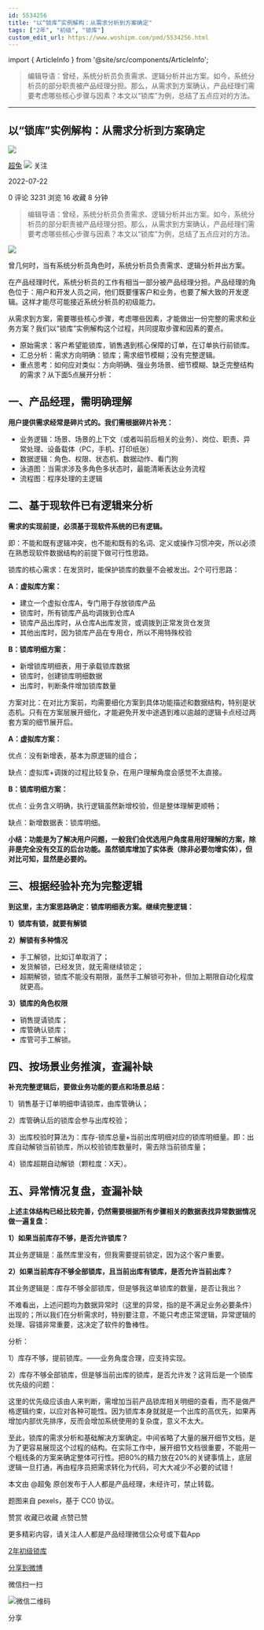 ```yaml
---
id: 5534256
title: "以“锁库”实例解构：从需求分析到方案确定"
tags: ["2年", "初级", "锁库"]
custom_edit_url: https://www.woshipm.com/pmd/5534256.html
---
```

import { ArticleInfo } from '@site/src/components/ArticleInfo';

<ArticleInfo
    author="超兔"
    authorLink="https://www.woshipm.com/u/1432689"
    published="2022-07-22"
    views={3231}
    comments={0}
    collects={16}
/>

> 编辑导语：曾经，系统分析员负责需求、逻辑分析并出方案。如今，系统分析员的部分职责被产品经理分担。那么，从需求到方案确认，产品经理们需要考虑哪些核心步骤与因素？本文以“锁库”为例，总结了五点应对的方法。

---

## 以“锁库”实例解构：从需求分析到方案确定

[![](https://static.woshipm.com/view/woshipm_api_def_20241220111338_8700.png?imageView2/1/w/72/h/72/q/100)](https://www.woshipm.com/u/1432689)

[超兔](https://www.woshipm.com/u/1432689) ![](https://static.woshipm.com/tag/1101_1@2x.png) 关注

2022-07-22

0 评论 3231 浏览 16 收藏 8 分钟

> 编辑导语：曾经，系统分析员负责需求、逻辑分析并出方案。如今，系统分析员的部分职责被产品经理分担。那么，从需求到方案确认，产品经理们需要考虑哪些核心步骤与因素？本文以“锁库”为例，总结了五点应对的方法。

![](https://image.woshipm.com/wp-files/2022/07/Yw90nn6JW4jqPjA1awS8.jpg)

曾几何时，当有系统分析员角色时，系统分析员负责需求、逻辑分析并出方案。

在产品经理时代，系统分析员的工作有相当一部分被产品经理分担。产品经理的角色位于：用户和开发人员之间，他们既要懂客户和业务，也要了解大致的开发逻辑。这样才能尽可能接近系统分析员的初级能力。

从需求到方案，需要哪些核心步骤，考虑哪些因素，才能做出一份完整的需求和业务方案？我们以“锁库”实例解构这个过程，共同提取步骤和因素的要点。

*   原始需求：客户希望能锁库，销售遇到核心保障的订单，在订单执行前锁库。
*   汇总分析：需求方向明确：锁库；需求细节模糊；没有完整逻辑。
*   重点思考：如何应对类似：方向明确、强业务场景、细节模糊、缺乏完整结构的需求？从下面5点展开分析：

## 一、产品经理，需明确理解

**用户提供需求经常是碎片式的。我们需根据碎片补充：**

*   业务逻辑：场景、场景的上下文（或者叫前后相关的业务）、岗位、职责、异常处理、设备载体（PC，手机、打印纸张）
*   数据逻辑：角色、权限、状态机、数据动作、看门狗
*   泳道图：当需求涉及多角色多状态时，最能清晰表达业务流程
*   流程图：程序处理的主逻辑

## 二、基于现软件已有逻辑来分析

**需求的实现前提，必须基于现软件系统的已有逻辑。**

即：不能和既有逻辑冲突，也不能和既有的名词、定义或操作习惯冲突，所以必须在熟悉现软件数据结构的前提下做可行性思路。

锁库的核心需求：在发货时，能保护锁库的数量不会被发出。2个可行思路：

**A：虚拟库方案：**

*   建立一个虚拟仓库A，专门用于存放锁库产品
*   锁库时，所有锁库产品均调拨到仓库A
*   锁库产品出库时，从仓库A出库发货，或调拨到正常发货仓发货
*   其他出库时，因为锁库产品在专用仓，所以不用特殊校验

**B：锁库明细方案：**

*   新增锁库明细表，用于承载锁库数据
*   锁库时，创建锁库明细数据
*   出库时，判断条件增加锁库数量

方案对比：在对比方案前，均需要细化方案到具体功能描述和数据结构，特别是状态机。只有在方案层展开细化，才能避免开发中途遇到难以逾越的逻辑卡点经过两套方案的细节展开后。

**A：虚拟库方案：**

优点：没有新增表，基本为原逻辑的组合；

缺点：虚拟库+调拨的过程比较复杂，在用户理解角度会感觉不太直接。

**B：锁库明细方案：**

优点：业务含义明确，执行逻辑虽然新增校验，但是整体理解更顺畅；

缺点：新增数据表：锁库明细。

**小结：功能是为了解决用户问题，一般我们会优选用户角度易用好理解的方案，除非是完全没有交互的后台功能。虽然锁库增加了实体表（除非必要勿增实体），但对比可知，显然是必要的。**

## 三、根据经验补充为完整逻辑

**到这里，主方案思路确定：锁库明细表方案。继续完整逻辑：**

**1）锁库有锁，就要有解锁**

**2）解锁有多种情况**

*   手工解锁，比如订单取消了；
*   发货解锁，已经发货，就无需继续锁定；
*   超期解锁，锁库不能没有期限，虽然手工解锁可弥补，但加上期限自动化程度就更高。

**3）锁库的角色权限**

*   销售提请锁库；
*   库管确认锁库；
*   库管可手工解锁。

## 四、按场景业务推演，查漏补缺

**补充完整逻辑后，要做业务功能的要点和场景总结：**

1）销售基于订单明细申请锁库，由库管确认；

2）库管确认后的锁库会参与出库校验；

3）出库校验时算法为：库存-锁库总量+当前出库明细对应的锁库明细量。即：出库自动解锁当前锁库，所以校验锁库数量时，需去除当前锁库量；

4）锁库超期自动解锁（颗粒度：X天）。

## 五、异常情况复盘，查漏补缺

**上述主体结构已经比较完善，仍然需要根据所有步骤相关的数据表找异常数据情况做一遍复盘：**

**1）如果当前库存不够，是否允许锁库？**

其业务逻辑是：虽然库里没有，但我需要提前锁定，因为这个客户重要。

**2）如果当前库存不够全部锁库，且当前出库有锁库，是否允许当前出库？**

其业务逻辑是：库存不够全部锁库，但是够我这单锁库的数量，是否让我出？

不难看出，上述问题均为数据异常时（这里的异常，指的是不满足业务必要条件）出现的；所以我们在分析需求时，特别要注意，不能只考虑正常逻辑，异常逻辑的处理、容错非常重要，这决定了软件的鲁棒性。

分析：

1）库存不够，提前锁库。——业务角度合理，应支持实现。

2）库存不够全部锁库，但是够当前出库的锁库，是否允许发？这背后是一个锁库优先级的问题：

这里的优先级应该由人来判断，需增加当前产品锁库相关明细的查看，而不是做严格逻辑约束，以应对各种可能性。因为锁库本身就就是一个出库的高优先，如果再增加内部优先排序，反而会增加系统使用的复杂度，意义不太大。

至此，锁库的需求分析和基础解决方案确定。中间省略了大量的展开细节文档，是为了更容易展现这个过程的结构。在实际工作中，展开细节文档很重要，不能用一个粗线条的方案来确定整体可行性。把80%的精力放在20%的关键事情上，底层逻辑一旦打通，再由程序员把需求转化为代码，可大大减少不必要的试错！

本文由 @超兔 原创发布于人人都是产品经理，未经许可，禁止转载。

题图来自 pexels，基于 CC0 协议。

赞赏 收藏已收藏 点赞已赞

更多精彩内容，请关注人人都是产品经理微信公众号或下载App

[2年](https://www.woshipm.com/tag/2%e5%b9%b4)[初级](https://www.woshipm.com/tag/%e5%88%9d%e7%ba%a7)[锁库](https://www.woshipm.com/tag/%e9%94%81%e5%ba%93)

[分享到微博](https://service.weibo.com/share/share.php?appkey=2775287854&title=以“锁库”实例解构：从需求分析到方案确定&url=https://www.woshipm.com/pmd/5534256.html&pic=https://image.woshipm.com/wp-files/2022/07/Yw90nn6JW4jqPjA1awS8.jpg)

微信扫一扫

![微信二维码](https://api.pwmqr.com/qrcode/create/?url=https://www.woshipm.com/pmd/5534256.html)

分享